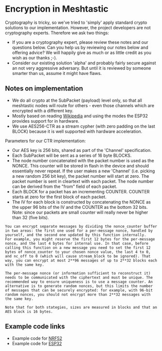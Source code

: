# Encryption in Meshtastic

Cryptography is tricky, so we've tried to 'simply' apply standard crypto solutions to our implementation. However,
the project developers are not cryptography experts. Therefore we ask two things:

- If you are a cryptography expert, please review these notes and our questions below. Can you help us by reviewing our
  notes below and offering advice? We will happily give as much or as little credit as you wish as our thanks ;-).
- Consider our existing solution 'alpha' and probably fairly secure against an not very aggressive adversary. But until
  it is reviewed by someone smarter than us, assume it might have flaws.

## Notes on implementation

- We do all crypto at the SubPacket (payload) level only, so that all meshtastic nodes will route for others - even those channels which are encrypted with a different key.
- Mostly based on reading [Wikipedia](<https://en.wikipedia.org/wiki/Block_cipher_mode_of_operation#Counter_(CTR)>) and using the modes the ESP32 provides support for in hardware.
- We use AES256-CTR as a stream cypher (with zero padding on the last BLOCK) because it is well supported with hardware acceleration.

Parameters for our CTR implementation:

- Our AES key is 256 bits, shared as part of the 'Channel' specification.
- Each SubPacket will be sent as a series of 16 byte BLOCKS.
- The node number concatenated with the packet number is used as the NONCE. This counter will be stored in flash in the device and should essentially never repeat. If the user makes a new 'Channel' (i.e. picking a new random 256 bit key), the packet number will start at zero. The packet number is sent
  in cleartext with each packet. The node number can be derived from the "from" field of each packet.
- Each BLOCK for a packet has an incrementing COUNTER. COUNTER starts at zero for the first block of each packet.
- The IV for each block is constructed by concatenating the NONCE as the upper 96 bits of the IV and the COUNTER as the bottom 32 bits. Note: since our packets are small counter will really never be higher than 32 (five bits).

```
You can encrypt separate messages by dividing the nonce_counter buffer in two areas: the first one used for a per-message nonce, handled by yourself, and the second one updated by this function internally.
For example, you might reserve the first 12 bytes for the per-message nonce, and the last 4 bytes for internal use. In that case, before calling this function on a new message you need to set the first 12 bytes of nonce_counter to your chosen nonce value, the last 4 to 0, and nc_off to 0 (which will cause stream_block to be ignored). That way, you can encrypt at most 2**96 messages of up to 2**32 blocks each with the same key.

The per-message nonce (or information sufficient to reconstruct it) needs to be communicated with the ciphertext and must be unique. The recommended way to ensure uniqueness is to use a message counter. An alternative is to generate random nonces, but this limits the number of messages that can be securely encrypted: for example, with 96-bit random nonces, you should not encrypt more than 2**32 messages with the same key.

Note that for both stategies, sizes are measured in blocks and that an AES block is 16 bytes.
```

## Example code links

- Example code for [NRF52](https://infocenter.nordicsemi.com/topic/com.nordic.infocenter.sdk5.v15.0.0/lib_crypto_aes.html#sub_aes_ctr)
- Example code for [ESP32](https://github.com/chegewara/esp32-mbedtls-aes-test/blob/master/main/main.c)
